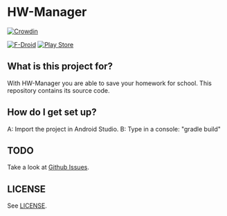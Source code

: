 # HW-Manager

[![Crowdin](https://d322cqt584bo4o.cloudfront.net/hw-manager/localized.png)](https://crowdin.com/project/hw-manager)

[![F-Droid](https://f-droid.org/wiki/images/0/06/F-Droid-button_get-it-on.png)](https://f-droid.org/repository/browse/?fdfilter=hw-manager&fdid=de.nico.ha_manager)
[![Play Store](https://developer.android.com/images/brand/en_generic_rgb_wo_60.png)](https://play.google.com/store/apps/details?id=de.nico.ha_manager)

## What is this project for?

With HW-Manager you are able to save your homework for school. This
repository contains its source code.

## How do I get set up?

A: Import the project in Android Studio.
B: Type in a console: "gradle build"

## TODO

Take a look at
[Github Issues](https://github.com/hw-manager/android/issues).

## LICENSE

See
[LICENSE](https://github.com/hw-manager/android/blob/master/LICENSE).
